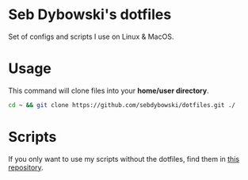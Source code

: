 # Seb Dybowski's dotfiles
Set of configs and scripts I use on Linux & MacOS.

# Usage
This command will clone files into your **home/user directory**.
```bash
cd ~ && git clone https://github.com/sebdybowski/dotfiles.git ./
```

# Scripts
If you only want to use my scripts without the dotfiles, find them in [this repository](https://github.com/sebdybowski/scripts).

